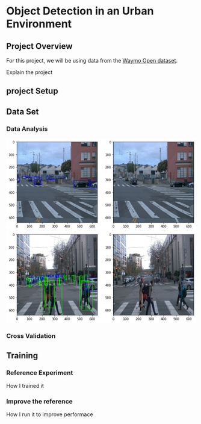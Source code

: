 # Object Detection in an Urban Environment

## Project Overview

For this project, we will be using data from the [Waymo Open dataset](https://waymo.com/open/).

Explain the project

## project Setup


## Data Set

### Data Analysis

<img src="DataImages/one_one.png" width="1000">
<img src="DataImages/two_one.png" width="1000">

### Cross Validation


## Training

### Reference Experiment

How I trained it

### Improve the reference

How I run it to improve performace
